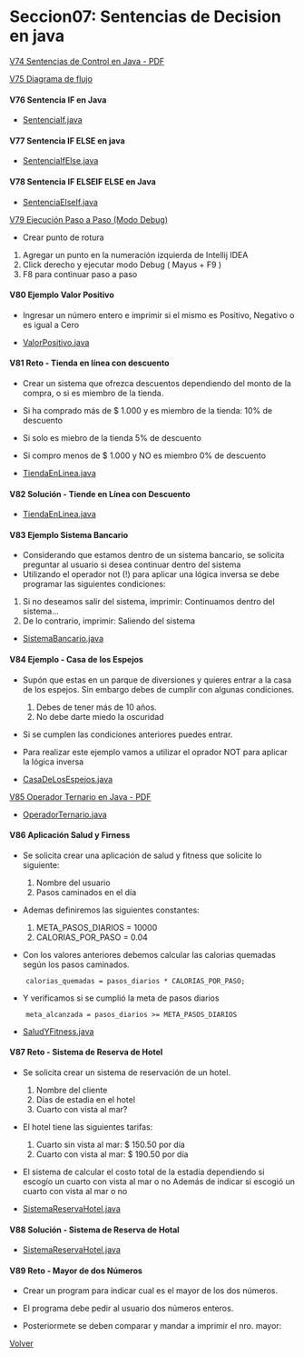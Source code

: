 # Seccion07: Sentencias de Decision en java

[V74 Sentencias de Control en Java - PDF](V74_Sentencias_de_Control_en_Java/06-01-00-SentenciasDecision-UJ.pdf)

[V75 Diagrama de flujo](https://www.udemy.com/course/universidad-java-especialista-en-java-desde-cero-a-master/learn/lecture/44838409#overview)

#### V76 Sentencia IF en Java
 * [SentenciaIf.java](V76_Sentencia_IF_en_Java/src/SentenciaIf.java)

#### V77 Sentencia IF ELSE en java
 * [SentenciaIfElse.java](V77_Sentencia_IF_ELSE_en_Java/src/SentenciaIfElse.java)

#### V78 Sentencia IF ELSEIF ELSE en Java
 * [SentenciaElseIf.java](V78_Sentencia_IF_ELSEIF_ELSE_en_Java/src/SentenciaElseIf.java)

[V79 Ejecución Paso a Paso (Modo Debug)](https://www.udemy.com/course/universidad-java-especialista-en-java-desde-cero-a-master/learn/lecture/44838447#overview)
- Crear punto de rotura
 1. Agregar un punto en la numeración izquierda de Intellij IDEA
 2. Click derecho y ejecutar modo Debug ( Mayus + F9 )
 3. F8 para continuar paso a paso 


#### V80 Ejemplo Valor Positivo
- Ingresar un número entero e imprimir si el mismo es Positivo, Negativo 
    o es igual a Cero
 * [ValorPositivo.java](V80_Ejemplo_Valor_Positivo/src/ValorPositivo.java)

#### V81 Reto - Tienda en línea con descuento
- Crear un sistema que ofrezca descuentos dependiendo del monto de la compra,
    o si es miembro de la tienda. 

- Si ha comprado más de $ 1.000 y es miembro de la tienda:
    10% de descuento

- Si solo es miebro de la tienda
    5% de descuento

- Si compro menos de $ 1.000 y NO es miembro
    0% de descuento

 * [TiendaEnLinea.java](V81_Reto_Tienda_en_Linea_con_Descuento/src/TiendaEnLinea.java)

#### V82 Solución - Tiende en Línea con Descuento
 * [TiendaEnLinea.java](V82_Solucion_Tienda_en_Linea_con_Descuento/src/TiendaEnLinea.java)

#### V83 Ejemplo Sistema Bancario
- Considerando que estamos dentro de un sistema bancario, se
    solicita preguntar al usuario si desea continuar
    dentro del sistema
- Utilizando el operador not (!) para aplicar una lógica inversa
    se debe programar las siguientes condiciones: 
1. Si no deseamos salir del sistema, imprimir:
    Continuamos dentro del sistema...
2. De lo contrario, imprimir: 
    Saliendo del sistema

 * [SistemaBancario.java](V83_Ejemplo_Sistema_Bancario/src/SistemaBancario.java)

#### V84 Ejemplo - Casa de los Espejos
- Supón que estas en un parque de diversiones y quieres entrar a la
    casa de los espejos.
    Sin  embargo debes de cumplir con algunas condiciones.
    1. Debes de tener más de 10 años. 
    2. No debe darte miedo la oscuridad
   
- Si se cumplen las condiciones anteriores puedes entrar.

- Para realizar este ejemplo vamos a utilizar el oprador NOT
    para aplicar la lógica inversa

 * [CasaDeLosEspejos.java](V84_Ejemplo_Casa_de_los_Espejos/src/CasaDeLosEspejos.java)

[V85 Operador Ternario en Java - PDF](V85_Operadro_Ternario_en_Java/Docs/06-12-00-OperadorTernario-UJ.pdf)
 * [OperadorTernario.java](V85_Operadro_Ternario_en_Java/src/OperadorTernario.java)

#### V86 Aplicación Salud y Firness
- Se solicita crear una aplicación de salud y fitness que solicite
    lo siguiente:
    1. Nombre del usuario
    2. Pasos caminados en el día

- Ademas definiremos las siguientes constantes:
    1. META_PASOS_DIARIOS = 10000
    2. CALORIAS_POR_PASO = 0.04

- Con los valores anteriores debemos calcular las calorias 
    quemadas según los pasos caminados.
```
    calorias_quemadas = pasos_diarios * CALORIAS_POR_PASO;
```
- Y verificamos si se cumplió la meta de pasos diarios
```
    meta_alcanzada = pasos_diarios >= META_PASOS_DIARIOS
```

 * [SaludYFitness.java](V86_Aplicacion_Salud_y_Fitness/src/SaludYFitness.java)

#### V87 Reto - Sistema de Reserva de Hotel
- Se solicita  crear un sistema de reservación de un hotel.
    1. Nombre del cliente
    2. Días de estadia en el hotel
    3. Cuarto con vista al mar?

- El hotel tiene las siguientes tarifas:
    1. Cuarto sin vista al mar: $ 150.50 por día
    2. Cuarto con vista al mar: $ 190.50 por día

- El sistema de calcular el costo total de la estadía
    dependiendo si escogío un cuarto con vista al mar o no
    Además de indicar si escogió un cuarto con vista al mar o no

 * [SistemaReservaHotel.java](V87_Reto_Sistema_de_Reserva_de_Hotel/src/SistemaReservaHotel.java)

#### V88 Solución - Sistema de Reserva de Hotal
 * [SistemaReservaHotel.java](V88_Solucion_Sistema_de_Reserva_de_Hotel/src/SistemaReservaHotel.java)

#### V89 Reto - Mayor de dos Números
- Crear un program para indicar cual es el mayor
    de los dos números.

- El programa debe pedir al usuario dos números enteros.

- Posteriormete se deben comparar y mandar a imprimir el nro. mayor:

[Volver](../)